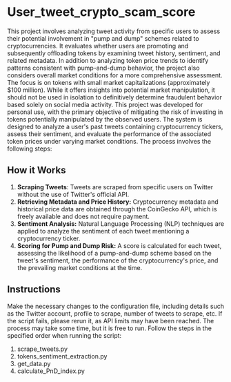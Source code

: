 # User_tweet_crypto_scam_score

This project involves analyzing tweet activity from specific users to assess their potential involvement in "pump and dump" schemes related to cryptocurrencies. It evaluates whether users are promoting and subsequently offloading tokens by examining tweet history, sentiment, and related metadata. In addition to analyzing token price trends to identify patterns consistent with pump-and-dump behavior, the project also considers overall market conditions for a more comprehensive assessment. The focus is on tokens with small market capitalizations (approximately $100 million). While it offers insights into potential market manipulation, it should not be used in isolation to definitively determine fraudulent behavior based solely on social media activity. This project was developed for personal use, with the primary objective of mitigating the risk of investing in tokens potentially manipulated by the observed users.
The system is designed to analyze a user's past tweets containing cryptocurrency tickers, assess their sentiment, and evaluate the performance of the associated token prices under varying market conditions. The process involves the following steps:

## How it Works
1. **Scraping Tweets**: Tweets are scraped from specific users on Twitter without the use of Twitter's official API.
2. **Retrieving Metadata and Price History:** Cryptocurrency metadata and historical price data are obtained through the CoinGecko API, which is freely available and does not require payment.
3. **Sentiment Analysis:** Natural Language Processing (NLP) techniques are applied to analyze the sentiment of each tweet mentioning a cryptocurrency ticker.
4. **Scoring for Pump and Dump Risk:** A score is calculated for each tweet, assessing the likelihood of a pump-and-dump scheme based on the tweet's sentiment, the performance of the cryptocurrency's price, and the prevailing market conditions at the time.

## Instructions
Make the necessary changes to the configuration file, including details such as the Twitter account, profile to scrape, number of tweets to scrape, etc. If the script fails, please rerun it, as API limits may have been reached. The process may take some time, but it is free to run. Follow the steps in the specified order when running the script:
1. scrape_tweets.py
2. tokens_sentiment_extraction.py
3. get_data.py
4. calculate_PnD_index.py
